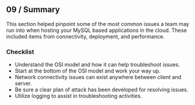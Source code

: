 ## 09 / Summary

This section helped pinpoint some of the most common issues a team may run into when hosting your MySQL based applications in the cloud.  These included items from connectivity, deployment, and performance.

### Checklist

- Understand the OSI model and how it can help troubleshoot issues.
- Start at the bottom of the OSI model and work your way up.
- Network connectivity issues can exist anywhere between client and server.
- Be sure a clear plan of attack has been developed for resolving issues.
- Utilize logging to assist in troubleshooting activities.
